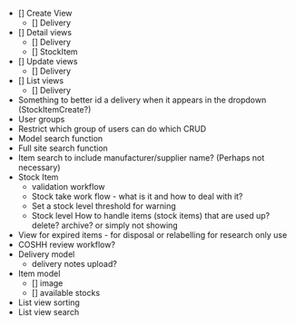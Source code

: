 - [] Create View
  - [] Delivery
- [] Detail views
  - [] Delivery
  - [] StockItem
- [] Update views
  - [] Delivery
- [] List views
  - [] Delivery
- Something to better id a delivery when it appears in the dropdown (StockItemCreate?)
- User groups
- Restrict which group of users can do which CRUD
- Model search function
- Full site search function
- Item search to include manufacturer/supplier name? (Perhaps not necessary)
- Stock Item 
    - validation workflow
    - Stock take work flow - what is it and how to deal with it?
    - Set a stock level threshold for warning
    - Stock level How to handle items (stock items) that are used up? delete? archive? or simply not showing
- View for expired items - for disposal or relabelling for research only use
- COSHH review workflow?
- Delivery model
  - delivery notes upload?
- Item model
  - [] image
  - [] available stocks
- List view sorting
- List view search
  
